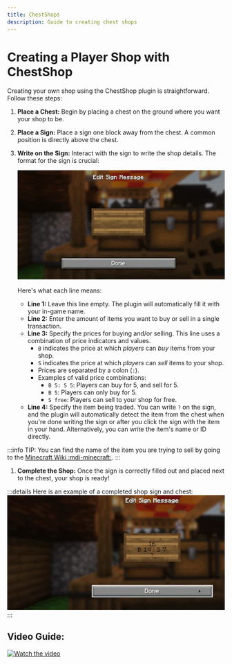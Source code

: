 ```yaml
---
title: ChestShops
description: Guide to creating chest shops
---
```


# Creating a Player Shop with ChestShop

Creating your own shop using the ChestShop plugin is straightforward. Follow these steps:

1.  **Place a Chest:** Begin by placing a chest on the ground where you want your shop to be.
2.  **Place a Sign:** Place a sign one block away from the chest. A common position is directly above the chest.
3.  **Write on the Sign:** Interact with the sign to write the shop details. The format for the sign is crucial:

    ![Example Sign](./public/chest-shop.gif)

    Here's what each line means:

    *   **Line 1:** Leave this line empty. The plugin will automatically fill it with your in-game name.
    *   **Line 2:** Enter the amount of items you want to buy or sell in a single transaction.
    *   **Line 3:** Specify the prices for buying and/or selling. This line uses a combination of price indicators and values.
        *   `B` indicates the price at which *players* can *buy* items from your shop.
        *   `S` indicates the price at which *players* can *sell* items to your shop.
        *   Prices are separated by a colon (`:`).
        *   Examples of valid price combinations:
            *   `B 5: S 5`: Players can buy for 5, and sell for 5.
            *   `B 5`: Players can only buy for 5.
            *   `S free`: Players can sell to your shop for free.
    *   **Line 4:** Specify the item being traded. You can write `?` on the sign, and the plugin will automatically detect the item from the chest when you're done writing the sign or after you click the sign with the item in your hand. Alternatively, you can write the item's name or ID directly.

  :::info TIP:
  You can find the name of the item you are trying to sell by going to the [Minecraft Wiki :mdi-minecraft:](https://minecraft.wiki).
  :::

1.  **Complete the Shop:** Once the sign is correctly filled out and placed next to the chest, your shop is ready!

:::details Here is an example of a completed shop sign and chest:
![Resulting Shop](./public/done-shop.gif)
:::

## Video Guide:

[![Watch the video](https://img.youtube.com/vi/Zap3snBb5Fw/hqdefault.jpg)](https://youtu.be/Zap3snBb5Fw?si=hfBe94_E_5lbMCN1&t=625)